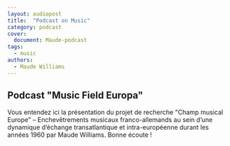 ```yaml
---
layout: audiopost
title:  "Podcast on Music"
category: podcast
cover:
  document: Maude-podcast  
tags:
  - music
authors:
  - Maude Williams
---
```


## Podcast "Music Field Europa"

Vous entendez ici la présentation du projet de recherche "Champ musical Europe" – Enchevêtrements musicaux franco-allemands au sein d’une dynamique d’échange transatlantique et intra-européenne durant les années 1960 par Maude Williams. Bonne écoute !

<!-- more -->

